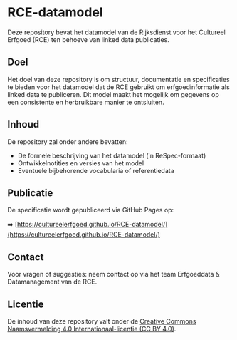 # RCE-datamodel

Deze repository bevat het datamodel van de Rijksdienst voor het Cultureel Erfgoed (RCE) ten behoeve van linked data publicaties.

## Doel

Het doel van deze repository is om structuur, documentatie en specificaties te bieden voor het datamodel dat de RCE gebruikt om erfgoedinformatie als linked data te publiceren. Dit model maakt het mogelijk om gegevens op een consistente en herbruikbare manier te ontsluiten.

## Inhoud

De repository zal onder andere bevatten:
- De formele beschrijving van het datamodel (in ReSpec-formaat)
- Ontwikkelnotities en versies van het model
- Eventuele bijbehorende vocabularia of referentiedata

## Publicatie

De specificatie wordt gepubliceerd via GitHub Pages op:

➡️ [https://cultureelerfgoed.github.io/RCE-datamodel/](https://cultureelerfgoed.github.io/RCE-datamodel/)

## Contact

Voor vragen of suggesties: neem contact op via het team Erfgoeddata & Datamanagement van de RCE.

## Licentie

De inhoud van deze repository valt onder de [Creative Commons Naamsvermelding 4.0 Internationaal-licentie (CC BY 4.0)](https://creativecommons.org/licenses/by/4.0/deed.nl).

